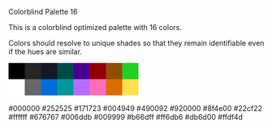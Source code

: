 Colorblind Palette 16

This is a colorblind optimized palette with 16 colors. 

Colors should resolve to unique shades so that they remain identifiable even if the hues are similar. 

![Palette](colorblind_pal_large.png#thumbnail)

#000000
#252525
#171723
#004949
#490092
#920000
#8f4e00
#22cf22
#ffffff
#676767
#006ddb
#009999
#b66dff
#ff6db6
#db6d00
#ffdf4d
